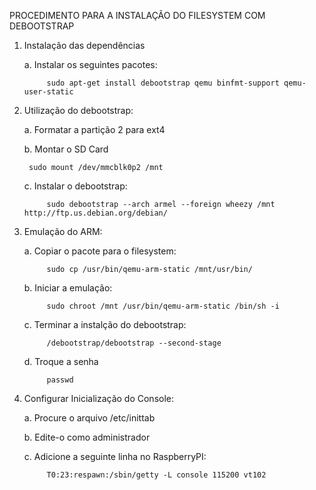 PROCEDIMENTO PARA A INSTALAÇÃO DO FILESYSTEM COM DEBOOTSTRAP

1. Instalação das dependências

  	a. Instalar os seguintes pacotes:
  
    		sudo apt-get install debootstrap qemu binfmt-support qemu-user-static
2. Utilização do debootstrap:

  	a. Formatar a partição 2 para ext4
  
  	b. Montar o SD Card
   
		sudo mount /dev/mmcblk0p2 /mnt
  	c. Instalar o debootstrap:
  
    		sudo debootstrap --arch armel --foreign wheezy /mnt http://ftp.us.debian.org/debian/
3. Emulação do ARM:

  	a. Copiar o pacote para o filesystem:
  
    		sudo cp /usr/bin/qemu-arm-static /mnt/usr/bin/
    
  	b. Iniciar a emulação:
  
    		sudo chroot /mnt /usr/bin/qemu-arm-static /bin/sh -i
    
  	c. Terminar a instalção do debootstrap:
  
    		/debootstrap/debootstrap --second-stage
    
  	d. Troque a senha
  
    		passwd

4. Configurar Inicialização do Console:

  	a. Procure o arquivo /etc/inittab
  
  	b. Edite-o como administrador
  
  	c. Adicione a seguinte linha no RaspberryPI:
  
    		T0:23:respawn:/sbin/getty -L console 115200 vt102

